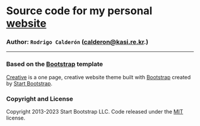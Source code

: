 # Source code for my personal [website](https://rcalderonb6.github.io)
### Author: `Rodrigo Calderón` (calderon@kasi.re.kr.)
---
### Based on the [Bootstrap](https://startbootstrap.com/) template

[Creative](https://startbootstrap.com/theme/creative/) is a one page, creative website theme built with [Bootstrap](https://getbootstrap.com/) created by [Start Bootstrap](https://startbootstrap.com/).

### Copyright and License

Copyright 2013-2023 Start Bootstrap LLC. Code released under the [MIT](https://github.com/StartBootstrap/startbootstrap-creative/blob/master/LICENSE) license.
